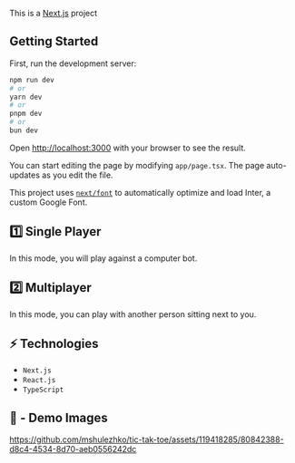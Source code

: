 
This is a [Next.js](https://nextjs.org/) project
## Getting Started

First, run the development server:

```bash
npm run dev
# or
yarn dev
# or
pnpm dev
# or
bun dev
```

Open [http://localhost:3000](http://localhost:3000) with your browser to see the result.

You can start editing the page by modifying `app/page.tsx`. The page auto-updates as you edit the file.

This project uses [`next/font`](https://nextjs.org/docs/basic-features/font-optimization) to automatically optimize and load Inter, a custom Google Font.

## 1️⃣ Single Player

In this mode, you will play against a computer bot.

## 2️⃣ Multiplayer

In this mode, you can play with another person sitting next to you.

## ⚡ Technologies

- `Next.js`
- `React.js`
- `TypeScript`


## 📸 - Demo Images

https://github.com/mshulezhko/tic-tak-toe/assets/119418285/80842388-d8c4-4534-8d70-aeb0556242dc

